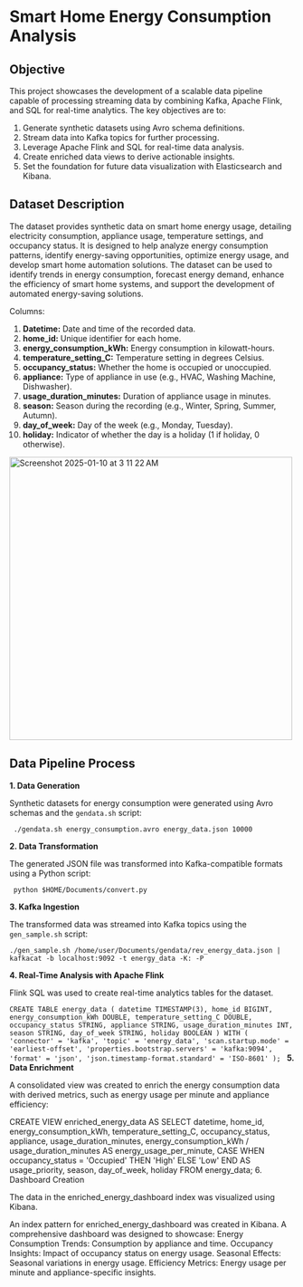 # Smart Home Energy Consumption Analysis 

## Objective

This project showcases the development of a scalable data pipeline capable of processing streaming data by combining Kafka, Apache Flink, and SQL for real-time analytics. The key objectives are to:

1. Generate synthetic datasets using Avro schema definitions.
2. Stream data into Kafka topics for further processing.
3. Leverage Apache Flink and SQL for real-time data analysis.
4. Create enriched data views to derive actionable insights.
5. Set the foundation for future data visualization with Elasticsearch and Kibana.

## Dataset Description

The dataset provides synthetic data on smart home energy usage, detailing electricity consumption, appliance usage, temperature settings, and occupancy status. It is designed to help analyze energy consumption patterns, identify energy-saving opportunities, optimize energy usage, and develop smart home automation solutions. The dataset can be used to identify trends in energy consumption, forecast energy demand, enhance the efficiency of smart home systems, and support the development of automated energy-saving solutions.

Columns:

1. **Datetime:** Date and time of the recorded data.
2. **home_id:** Unique identifier for each home.
3. **energy_consumption_kWh:** Energy consumption in kilowatt-hours.
4. **temperature_setting_C:** Temperature setting in degrees Celsius.
5. **occupancy_status:** Whether the home is occupied or unoccupied.
6. **appliance:** Type of appliance in use (e.g., HVAC, Washing Machine, Dishwasher).
7. **usage_duration_minutes:** Duration of appliance usage in minutes.
8. **season:** Season during the recording (e.g., Winter, Spring, Summer, Autumn).
9. **day_of_week:** Day of the week (e.g., Monday, Tuesday).
10. **holiday:** Indicator of whether the day is a holiday (1 if holiday, 0 otherwise).
    

<img width="500" alt="Screenshot 2025-01-10 at 3 11 22 AM" src="https://github.com/user-attachments/assets/4d5d20b2-c324-4b32-b71d-d1fd8530cd74" />

## Data Pipeline Process

**1. Data Generation**

Synthetic datasets for energy consumption were generated using Avro schemas and the `gendata.sh` script:

     ./gendata.sh energy_consumption.avro energy_data.json 10000

**2. Data Transformation**

The generated JSON file was transformed into Kafka-compatible formats using a Python script:

     python $HOME/Documents/convert.py

**3. Kafka Ingestion**

The transformed data was streamed into Kafka topics using the `gen_sample.sh` script:

    ./gen_sample.sh /home/user/Documents/gendata/rev_energy_data.json | kafkacat -b localhost:9092 -t energy_data -K: -P

**4. Real-Time Analysis with Apache Flink**

Flink SQL was used to create real-time analytics tables for the dataset.

`CREATE TABLE energy_data (
    datetime TIMESTAMP(3),
    home_id BIGINT,
    energy_consumption_kWh DOUBLE,
    temperature_setting_C DOUBLE,
    occupancy_status STRING,
    appliance STRING,
    usage_duration_minutes INT,
    season STRING,
    day_of_week STRING,
    holiday BOOLEAN
) WITH (
    'connector' = 'kafka',
    'topic' = 'energy_data',
    'scan.startup.mode' = 'earliest-offset',
    'properties.bootstrap.servers' = 'kafka:9094',
    'format' = 'json',
    'json.timestamp-format.standard' = 'ISO-8601'
);
`
**5. Data Enrichment**

A consolidated view was created to enrich the energy consumption data with derived metrics, such as energy usage per minute and appliance efficiency:

CREATE VIEW enriched_energy_data AS
SELECT 
    datetime,
    home_id,
    energy_consumption_kWh,
    temperature_setting_C,
    occupancy_status,
    appliance,
    usage_duration_minutes,
    energy_consumption_kWh / usage_duration_minutes AS energy_usage_per_minute,
    CASE
        WHEN occupancy_status = 'Occupied' THEN 'High'
        ELSE 'Low'
    END AS usage_priority,
    season,
    day_of_week,
    holiday
FROM energy_data;
6. Dashboard Creation

The data in the enriched_energy_dashboard index was visualized using Kibana.

An index pattern for enriched_energy_dashboard was created in Kibana.
A comprehensive dashboard was designed to showcase:
Energy Consumption Trends: Consumption by appliance and time.
Occupancy Insights: Impact of occupancy status on energy usage.
Seasonal Effects: Seasonal variations in energy usage.
Efficiency Metrics: Energy usage per minute and appliance-specific insights.
